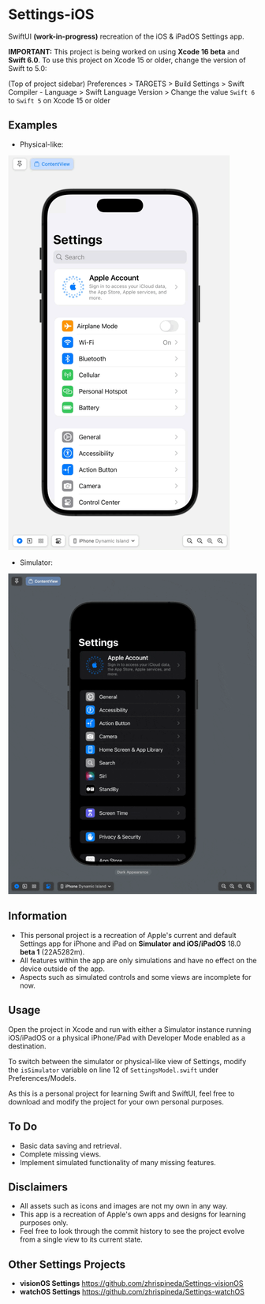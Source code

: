 #  Settings-iOS
SwiftUI **(work-in-progress)** recreation of the iOS & iPadOS Settings app.

**IMPORTANT:** This project is being worked on using **Xcode 16 beta** and **Swift 6.0**. To use this project on Xcode 15 or older, change the version of Swift to 5.0:

(Top of project sidebar) Preferences > TARGETS > Build Settings > Swift Compiler - Language > Swift Language Version > Change the value `Swift 6` to `Swift 5` on Xcode 15 or older

## Examples
- Physical-like:

![A GIF displaying the project's Settings app on different devices including a Dynamic Island iPhone, iPhone with Touch ID, and an 11-inch iPad.](Assets/SettingsPhysical.gif)

- Simulator:

![A GIF displaying the project's Settings app on different devices including a Dynamic Island iPhone, iPhone with Touch ID, and an 11-inch iPad.](Assets/SettingsSimulator.gif)

## Information
- This personal project is a recreation of Apple's current and default Settings app for iPhone and iPad on **Simulator and iOS/iPadOS** 18.0 **beta 1** (22A5282m).
- All features within the app are only simulations and have no effect on the device outside of the app.
- Aspects such as simulated controls and some views are incomplete for now.

## Usage
Open the project in Xcode and run with either a Simulator instance running iOS/iPadOS or a physical iPhone/iPad with Developer Mode enabled as a destination.

To switch between the simulator or physical-like view of Settings, modify the `isSimulator` variable on line 12 of `SettingsModel.swift` under Preferences/Models.

As this is a personal project for learning Swift and SwiftUI, feel free to download and modify the project for your own personal purposes.

## To Do
- Basic data saving and retrieval.
- Complete missing views.
- Implement simulated functionality of many missing features.

## Disclaimers
- All assets such as icons and images are not my own in any way.
- This app is a recreation of Apple's own apps and designs for learning purposes only.
- Feel free to look through the commit history to see the project evolve from a single view to its current state.

## Other Settings Projects
- **visionOS Settings** https://github.com/zhrispineda/Settings-visionOS
- **watchOS Settings** https://github.com/zhrispineda/Settings-watchOS
